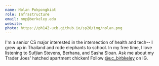 ```yaml
---
name: Nolan Pokpongkiat
role: Infrastructure
email: nnp@berkeley.edu
website: 
photo: https://ph142-ucb.github.io/sp20/img/nolan.png
---
```


I'm a senior CS major interested in the intersection of health and tech-- I grew up in Thailand and rode elephants to school. In my free time, I love listening to Sufjian Stevens, Berhana, and Sasha Sloan. Ask me about my Trader Joes' hatched apartment chicken! Follow [@uc_birbkeley](https://www.instagram.com/uc_birbkeley/) on IG.
